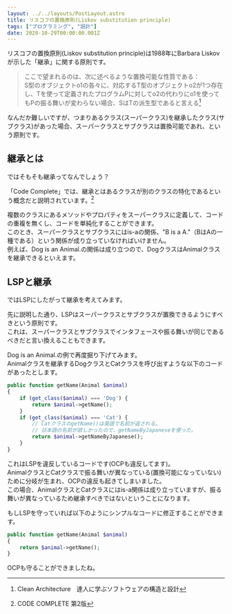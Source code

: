 ```yaml
---
layout: ../../layouts/PostLayout.astro
title: リスコフの置換原則(Liskov substitution principle)
tags: ["プログラミング", "設計"]
date: 2020-10-29T00:00:00.001Z
---
```


リスコフの置換原則(Liskov substitution principle)は1988年にBarbara Liskovが示した「継承」に関する原則です。

> ここで望まれるのは、次に述べるような置換可能な性質である：  
> S型のオブジェクトo1の各々に、対応するT型のオブジェクトo2が1つ存在し、Tを使って定義されたプログラムPに対してo2の代わりにo1を使ってもPの振る舞いが変わらない場合、SはTの派生型であると言える[^1]

なんだか難しいですが、つまりあるクラス(スーパークラス)を継承したクラス(サブクラス)があった場合、スーパークラスとサブクラスは置換可能であれ、という原則です。

## 継承とは

ではそもそも継承ってなんでしょう？

「Code Complete」では、継承とはあるクラスが別のクラスの特化であるという概念だと説明されています。[^2]

複数のクラスにあるメソッドやプロパティをスーパークラスに定義して、コードの重複を無くし、コードを単純化することができます。  
このとき、スーパークラスとサブクラスにはis-aの関係、"B is a A."（BはAの一種である）という関係が成り立っていなければいけません。  
例えば、Dog is an Animal.の関係は成り立つので、DogクラスはAnimalクラスを継承できるといえます。

## LSPと継承

ではLSPにしたがって継承を考えてみます。

先に説明した通り、LSPはスーパークラスとサブクラスが置換できるようにすべきという原則です。  
これは、スーパークラスとサブクラスでインタフェースや振る舞いが同じであるべきだと言い換えることもできます。

Dog is an Animal.の例で再度掘り下げてみます。  
Animalクラスを継承するDogクラスとCatクラスを呼び出すような以下のコードがあったとします。

```php
public function getName(Animal $animal)
{
    if (get_class($animal) === 'Dog') {
        return $animal->getName();
    }
    if (get_class($animal) === 'Cat') {
        // CatクラスのgetName()は英語で名前が返される。
        // 日本語の名前が欲しかったので、getNameByJapaneseを使った。
        return $animal->getNameByJapanese();
    }
}
```

これはLSPを違反しているコードです(OCPも違反してます)。  
AnimalクラスとCatクラスで振る舞いが異なっている(置換可能になっていない)ために分岐が生まれ、OCPの違反も起きてしまいました。  
この場合、AnimalクラスとCatクラスにはis-a関係は成り立っていますが、振る舞いが異なっているため継承すべきではないということになります。

もしLSPを守っていれば以下のようにシンプルなコードに修正することができます。

```php
public function getName(Animal $animal)
{
    return $animal->getName();
}
```

OCPも守ることができましたね。

[^1]: Clean Architecture　達人に学ぶソフトウェアの構造と設計
[^2]: CODE COMPLETE 第2版

